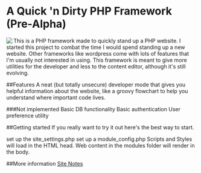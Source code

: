 # A Quick 'n Dirty PHP Framework (Pre-Alpha)

<img src="http://andyjepkes.com/images/Puzzle_logo_100x100.png" align="left">

This is a PHP framework made to quickly stand up a PHP website. I started this project to combat the time I would spend standing up a new website. Other frameworks like wordpress come with lots of features that I'm usually not interested in using. This framework is meant to give more utilities for the developer and less to the content editor, although it's still evolving.

##Features
A neat (but totally unsecure) developer mode that gives you helpful information about the website, like a groovy flowchart to help you understand where important code lives.

###Not implemented
Basic DB functionality
Basic authentication
User preference utility

##Getting started
If you really want to try it out here's the best way to start.

set up the site_settings.php
set up a module_config.php
Scripts and Styles will load in the HTML head.
Web content in the modules folder will render in the body.


##More information
[Site Notes](https://docs.google.com/document/d/1McdwFFcO4v4q5AXgCrt24ktzfUd2SpEQOqbZIYvs164/edit)
